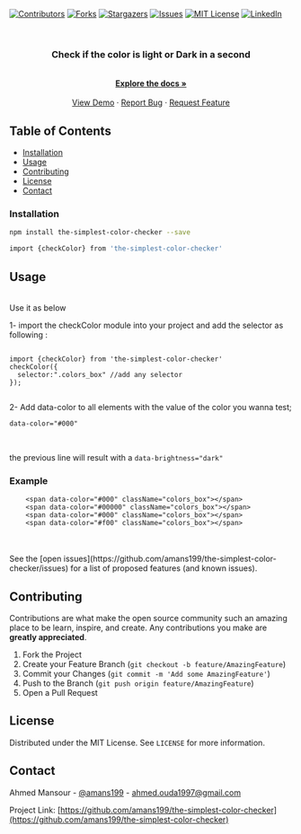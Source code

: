 [![Contributors][contributors-shield]][contributors-url]
[![Forks][forks-shield]][forks-url]
[![Stargazers][stars-shield]][stars-url]
[![Issues][issues-shield]][issues-url]
[![MIT License][license-shield]][license-url]
[![LinkedIn][linkedin-shield]][linkedin-url]

<!-- PROJECT LOGO -->
<br />
<p align="center">

  <h3 align="center">Check if the color is light or Dark in a second</h3>

  <p align="center">
    <br />
    <a href="https://github.com/amans199/the-simplest-color-checker"><strong>Explore the docs »</strong></a>
    <br />
    <br />
    <a href="https://github.com/amans199/the-simplest-color-checker">View Demo</a>
    ·
    <a href="https://github.com/amans199/the-simplest-color-checker/issues">Report Bug</a>
    ·
    <a href="https://github.com/amans199/the-simplest-color-checker/issues">Request Feature</a>
  </p>
</p>


<!-- TABLE OF CONTENTS -->
## Table of Contents
* [Installation](#installation)
* [Usage](#usage)
* [Contributing](#contributing)
* [License](#license)
* [Contact](#contact)

### Installation

```sh
npm install the-simplest-color-checker --save
```
```sh
import {checkColor} from 'the-simplest-color-checker'
```

<!-- USAGE EXAMPLES -->
## Usage


<br />
Use it as below
<br />

1- import the checkColor module into your project and add the selector as following : 

```

import {checkColor} from 'the-simplest-color-checker'
checkColor({
  selector:".colors_box" //add any selector
});


```
2- Add data-color to all elements with the value of the color you wanna test;

`data-color="#000"`

<br/>

the previous line will result with a 
`data-brightness="dark"`

### Example
```
    <span data-color="#000" className="colors_box"></span>
    <span data-color="#00000" className="colors_box"></span>
    <span data-color="#000" className="colors_box"></span>
    <span data-color="#f00" className="colors_box"></span>

```

<br />
<br />
See the [open issues](https://github.com/amans199/the-simplest-color-checker/issues) for a list of proposed features (and known issues).

<!-- CONTRIBUTING -->
## Contributing

Contributions are what make the open source community such an amazing place to be learn, inspire, and create. Any contributions you make are **greatly appreciated**.

1. Fork the Project
2. Create your Feature Branch (`git checkout -b feature/AmazingFeature`)
3. Commit your Changes (`git commit -m 'Add some AmazingFeature'`)
4. Push to the Branch (`git push origin feature/AmazingFeature`)
5. Open a Pull Request



<!-- LICENSE -->
## License

Distributed under the MIT License. See `LICENSE` for more information.



<!-- CONTACT -->
## Contact

Ahmed Mansour - [@amans199](https://twitter.com/amans199) - ahmed.ouda1997@gmail.com

Project Link: [https://github.com/amans199/the-simplest-color-checker](https://github.com/amans199/the-simplest-color-checker)


<!-- MARKDOWN LINKS & IMAGES -->
[contributors-shield]: https://img.shields.io/github/contributors/amans199/Best-README-Template.svg?style=flat-square
[contributors-url]: https://github.com/amans199/the-simplest-color-checker/graphs/contributors
[forks-shield]: https://img.shields.io/github/forks/amans199/Best-README-Template.svg?style=flat-square
[forks-url]: https://github.com/amans199/the-simplest-color-checker/network/members
[stars-shield]: https://img.shields.io/github/stars/amans199/Best-README-Template.svg?style=flat-square
[stars-url]: https://github.com/amans199/the-simplest-color-checker/stargazers
[issues-shield]: https://img.shields.io/github/issues/amans199/Best-README-Template.svg?style=flat-square
[issues-url]: https://github.com/amans199/the-simplest-color-checker/issues
[license-shield]: https://img.shields.io/github/license/amans199/Best-README-Template.svg?style=flat-square
[license-url]: https://github.com/amans199/the-simplest-color-checker/blob/master/LICENSE.txt
[linkedin-shield]: https://img.shields.io/badge/-LinkedIn-black.svg?style=flat-square&logo=linkedin&colorB=555
[linkedin-url]: https://linkedin.com/in/amans199
[product-screenshot]: images/screenshot.png
